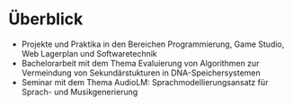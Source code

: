 # Überblick
* Projekte und Praktika in den Bereichen Programmierung, Game Studio, Web Lagerplan und Softwaretechnik
* Bachelorarbeit mit dem Thema Evaluierung von Algorithmen zur Vermeindung von Sekundärstukturen in DNA-Speichersystemen
* Seminar mit dem Thema AudioLM: Sprachmodellierungsansatz für Sprach- und Musikgenerierung 
